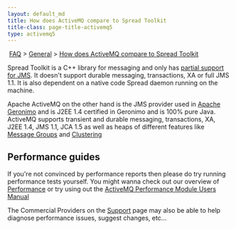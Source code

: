 ```yaml
---
layout: default_md
title: How does ActiveMQ compare to Spread Toolkit 
title-class: page-title-activemq5
type: activemq5
---
```


 [FAQ](faq) > [General](general) > [How does ActiveMQ compare to Spread Toolkit](how-does-activemq-compare-to-spread-toolkit)


Spread Toolkit is a C++ library for messaging and only has [partial support for JMS](http://www.spread.org/JMS4Spread/docs/). It doesn't support durable messaging, transactions, XA or full JMS 1.1. It is also dependent on a native code Spread daemon running on the machine.

Apache ActiveMQ on the other hand is the JMS provider used in [Apache Geronimo](http://geronimo.apache.org) and is J2EE 1.4 certified in Geronimo and is 100% pure Java. ActiveMQ supports transient and durable messaging, transactions, XA, J2EE 1.4, JMS 1.1, JCA 1.5 as well as heaps of different features like [Message Groups](message-groups) and [Clustering](clustering)

Performance guides
------------------

If you're not convinced by performance reports then please do try running performance tests yourself. You might wanna check out our overview of [Performance](performance) or try using out the [ActiveMQ Performance Module Users Manual](activemq-performance-module-users-manual)

The Commercial Providers on the [Support](support) page may also be able to help diagnose performance issues, suggest changes, etc...

